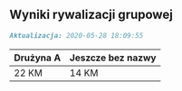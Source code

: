 ## Wyniki rywalizacji grupowej

```markdown
Aktualizacja: 2020-05-28 18:09:55
```

Drużyna A | Jeszcze bez nazwy
------------ | -------------
 22 KM | 14 KM